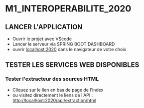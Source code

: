 # M1_INTEROPERABILITE_2020

## LANCER L'APPLICATION
  - Ouvrir le projet avec VScode
  - Lancer le serveur via SPRING BOOT DASHBOARD
  - ouvrir [localhost:2020](http://localhost:2020/) dans le navigateur de votre choix

## TESTER LES SERVICES WEB DISPONIBLES
### Tester l'extracteur des sources HTML
  - Cliquez sur le lien en bas de page de l'index
  - ou visitez directement le liens de l'API : [http://localhost:2020/api/extraction/html](http://localhost:2020/api/extraction/html)
